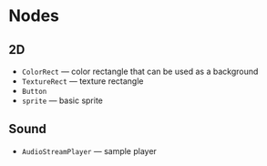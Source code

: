 # Nodes

## 2D

* `ColorRect` — color rectangle that can be used as a background
* `TextureRect` — texture rectangle
* `Button` 
* `sprite` — basic sprite

## Sound

* `AudioStreamPlayer` — sample player 